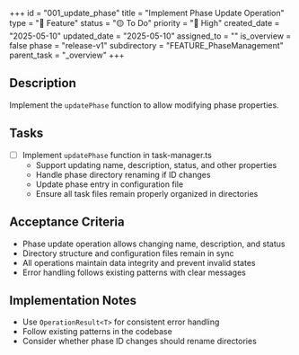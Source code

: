+++
id = "001_update_phase"
title = "Implement Phase Update Operation"
type = "🌟 Feature"
status = "🟡 To Do"
priority = "🔼 High"
created_date = "2025-05-10"
updated_date = "2025-05-10"
assigned_to = ""
is_overview = false
phase = "release-v1"
subdirectory = "FEATURE_PhaseManagement"
parent_task = "_overview"
+++

## Description

Implement the `updatePhase` function to allow modifying phase properties.

## Tasks

- [ ] Implement `updatePhase` function in task-manager.ts
  - Support updating name, description, status, and other properties
  - Handle phase directory renaming if ID changes
  - Update phase entry in configuration file
  - Ensure all task files remain properly organized in directories

## Acceptance Criteria

- Phase update operation allows changing name, description, and status
- Directory structure and configuration files remain in sync
- All operations maintain data integrity and prevent invalid states
- Error handling follows existing patterns with clear messages

## Implementation Notes

- Use `OperationResult<T>` for consistent error handling
- Follow existing patterns in the codebase
- Consider whether phase ID changes should rename directories
